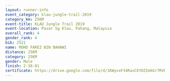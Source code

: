 ```yaml
---
layout: runner-info 
event_category: klau-jungle-trail-2019 
category_km: 25KM 
event-title: KLAU Jungle Trail 2019 
event-location: Pasar Sg Klau, Pahang, Malaysia 
overall_rank: 4
gender_rank: 4
bib: 2521
name: MOHD FAREZ BIN BAHAWI
distance: 25KM
category: 25KM
gender: Male
finish: 2-38-01
certificate: https://drive.google.com/file/d/1KWyxxF34RasCEYOZImkGr7RVP-Xv_8sk/view?usp=sharing
---
```

